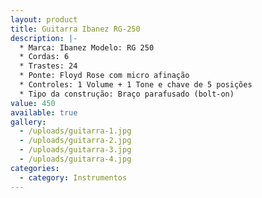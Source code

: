 ```yaml
---
layout: product
title: Guitarra Ibanez RG-250
description: |-
  * Marca: Ibanez Modelo: RG 250
  * Cordas: 6
  * Trastes: 24
  * Ponte: Floyd Rose com micro afinação
  * Controles: 1 Volume + 1 Tone e chave de 5 posições
  * Tipo da construção: Braço parafusado (bolt-on)
value: 450
available: true
gallery:
  - /uploads/guitarra-1.jpg
  - /uploads/guitarra-2.jpg
  - /uploads/guitarra-3.jpg
  - /uploads/guitarra-4.jpg
categories:
  - category: Instrumentos
---
```

